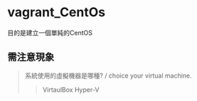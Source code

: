 # vagrant_CentOs

目的是建立一個單純的CentOS

## 需注意現象

> 系統使用的虛擬機器是哪種? / choice your virtual machine.
> > VirtaulBox
> > Hyper-V


